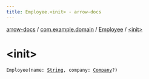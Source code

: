 ```yaml
---
title: Employee.<init> - arrow-docs
---
```


[arrow-docs](../../index.html) / [com.example.domain](../index.html) / [Employee](index.html) / [&lt;init&gt;](./-init-.html)

# &lt;init&gt;

`Employee(name: `[`String`](https://kotlinlang.org/api/latest/jvm/stdlib/kotlin/-string/index.html)`, company: `[`Company`](../-company/index.html)`?)`